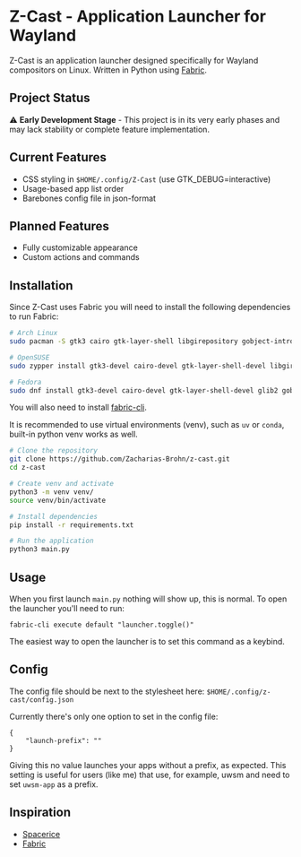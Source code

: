 # Z-Cast - Application Launcher for Wayland

Z-Cast is an application launcher designed specifically for Wayland compositors on Linux. Written in Python using [Fabric](https://github.com/Fabric-Development/fabric).

## Project Status

⚠️ **Early Development Stage** - This project is in its very early phases and may lack stability or complete feature implementation.

## Current Features

- CSS styling in `$HOME/.config/Z-Cast` (use GTK_DEBUG=interactive)
- Usage-based app list order
- Barebones config file in json-format

## Planned Features

- Fully customizable appearance
- Custom actions and commands

## Installation

Since Z-Cast uses Fabric you will need to install the following dependencies to run Fabric:
```bash
# Arch Linux
sudo pacman -S gtk3 cairo gtk-layer-shell libgirepository gobject-introspection gobject-introspection-runtime python python-pip python-gobject python-cairo python-loguru pkgconf

# OpenSUSE
sudo zypper install gtk3-devel cairo-devel gtk-layer-shell-devel libgirepository-1_0-1 libgirepository-2_0-0 gobject-introspection-devel python311 python311-pip python311-gobject python311-gobject-cairo python311-pycairo python311-loguru pkgconf

# Fedora
sudo dnf install gtk3-devel cairo-devel gtk-layer-shell-devel glib2 gobject-introspection-devel python3-devel python-pip python3-gobject python3-cairo python3-loguru pkgconf

```
You will also need to install [fabric-cli](https://github.com/Fabric-Development/fabric-cli).

It is recommended to use virtual environments (venv), such as `uv` or `conda`,
built-in python venv works as well.

```bash
# Clone the repository
git clone https://github.com/Zacharias-Brohn/z-cast.git
cd z-cast

# Create venv and activate
python3 -m venv venv/
source venv/bin/activate

# Install dependencies
pip install -r requirements.txt

# Run the application
python3 main.py
```

## Usage

When you first launch `main.py` nothing will show up, this is normal. To open
the launcher you'll need to run:
```
fabric-cli execute default "launcher.toggle()"
```
The easiest way to open the launcher is to set this command as a keybind.

## Config
The config file should be next to the stylesheet here: `$HOME/.config/z-cast/config.json`

Currently there's only one option to set in the config file:
```
{
    "launch-prefix": ""
}
```
Giving this no value launches your apps without a prefix, as expected. This
setting is useful for users (like me) that use, for example, uwsm and need to
set `uwsm-app` as a prefix.

## Inspiration
- [Spacerice](https://github.com/SlumberDemon/dotfiles)
- [Fabric](https://github.com/Fabric-Development/fabric)
